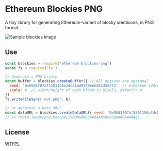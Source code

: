 Ethereum Blockies PNG
=====================

A tiny library for generating Ethereum-variant of blocky identicons, in PNG format.

![Sample blockies image](sample.png "Blockies")

Use
---

```javascript
const blockies = require('ethereum-blockies-png')
const fs = require('fs')

// Generate a PNG binary
const buffer = blockies.createBuffer({ // All options are optional
  seed: '0x00d1f07af5501156a3dc81ed93f9eebd81d3e472', // ethereum address
  scale: 4  // width/height of each block in pixels, default: 4
})
fs.writeFileSync('out.png', b)

// or generate a Data URL:
const dataURL = blockies.createDataURL({ seed: '0x00d1f07af5501156a3dc81ed93f9eebd81d3e472' })
// => "data:image/png;base64,iVBORw0KGgoAAAANSUhEUgAAACAAAAAgC..."
```

License
-------

[WTFPL](http://www.wtfpl.net/)
